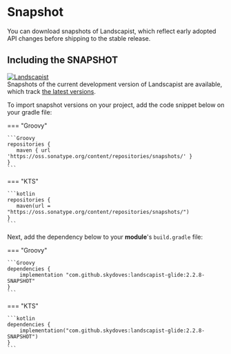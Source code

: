 # Snapshot

You can download snapshots of Landscapist, which reflect early adopted API changes before shipping to the stable release.

## Including the SNAPSHOT

[![Landscapist](https://img.shields.io/static/v1?label=snapshot&message=landscapist&logo=apache%20maven&color=C71A36)](https://oss.sonatype.org/content/repositories/snapshots/com/github/skydoves/landscapist/) <br>
Snapshots of the current development version of Landscapist are available, which track [the latest versions](https://oss.sonatype.org/content/repositories/snapshots/com/github/skydoves/landscapist/).

To import snapshot versions on your project, add the code snippet below on your gradle file:

=== "Groovy"

    ```Groovy
    repositories {
       maven { url 'https://oss.sonatype.org/content/repositories/snapshots/' }
    }
    ```

=== "KTS"

    ```kotlin
    repositories {
       maven(url = "https://oss.sonatype.org/content/repositories/snapshots/")
    }
    ```


Next, add the dependency below to your **module**'s `build.gradle` file:

=== "Groovy"

    ```Groovy
    dependencies {
        implementation "com.github.skydoves:landscapist-glide:2.2.8-SNAPSHOT"
    }
    ```

=== "KTS"

    ```kotlin
    dependencies {
        implementation("com.github.skydoves:landscapist-glide:2.2.8-SNAPSHOT")
    }
    ```
